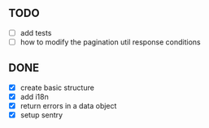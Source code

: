 ## TODO

- [ ] add tests
- [ ] how to modify the pagination util response conditions

## DONE

- [x] create basic structure
- [x] add i18n
- [x] return errors in a data object
- [x] setup sentry
